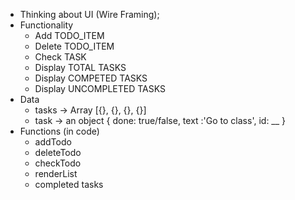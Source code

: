 - Thinking about UI (Wire Framing);
- Functionality
    - Add TODO_ITEM
    - Delete TODO_ITEM
    - Check TASK
    - Display TOTAL TASKS
    - Display COMPETED TASKS
    - Display UNCOMPLETED TASKS
- Data
    - tasks -> Array [{}, {}, {}, {}]
    - task -> an object
        {
            done: true/false,
            text :'Go to class',
            id: __
        }
- Functions (in code)
    - addTodo
    - deleteTodo
    - checkTodo
    - renderList
    - completed tasks